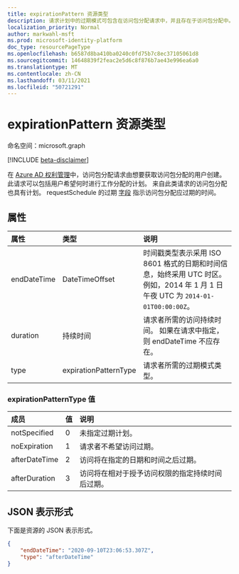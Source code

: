 ```yaml
---
title: expirationPattern 资源类型
description: 请求计划中的过期模式可包含在访问包分配请求中，并且存在于访问包分配中。
localization_priority: Normal
author: markwahl-msft
ms.prod: microsoft-identity-platform
doc_type: resourcePageType
ms.openlocfilehash: b6587d8ba410ba0240c0fd75b7c8ec37105061d8
ms.sourcegitcommit: 14648839f2feac2e5d6c8f876b7ae43e996ea6a0
ms.translationtype: MT
ms.contentlocale: zh-CN
ms.lasthandoff: 03/11/2021
ms.locfileid: "50721291"
---
```

# <a name="expirationpattern-resource-type"></a>expirationPattern 资源类型

命名空间：microsoft.graph

[!INCLUDE [beta-disclaimer](../../includes/beta-disclaimer.md)]

在 [Azure AD 权利管理](entitlementmanagement-root.md)中，访问包分配请求由想要获取访问包分配的用户创建。 此请求可以包括用户希望何时进行工作分配的计划。  来自此类请求的访问包分配也具有计划。  requestSchedule 的过期 [字段](requestschedule.md) 指示访问包分配应过期的时间。

## <a name="properties"></a>属性

| 属性     | 类型        | 说明 |
|:-------------|:------------|:------------|
|endDateTime|DateTimeOffset|时间戳类型表示采用 ISO 8601 格式的日期和时间信息，始终采用 UTC 时区。 例如，2014 年 1 月 1 日午夜 UTC 为 `2014-01-01T00:00:00Z`。|
|duration|持续时间|请求者所需的访问持续时间。 如果在请求中指定，则 endDateTime 不应存在。|
|type|expirationPatternType|请求者所需的过期模式类型。|

### <a name="expirationpatterntype-values"></a>expirationPatternType 值

| 成员 | 值| 说明 |
|:---------------|:--------|:----------|
|notSpecified|0|未指定过期计划。|
|noExpiration|1|请求者不希望访问过期。|
|afterDateTime|2 |访问将在指定的日期和时间之后过期。|
|afterDuration|3 |访问将在相对于授予访问权限的指定持续时间后过期。|

## <a name="json-representation"></a>JSON 表示形式

下面是资源的 JSON 表示形式。

<!-- {
  "blockType": "resource",
  "optionalProperties": [

  ],
  "@odata.type": "microsoft.graph.expirationPattern"
}-->

```json
{
    "endDateTime": "2020-09-10T23:06:53.307Z",
    "type": "afterDateTime"
}
```

<!-- uuid: 16cd6b66-4b1a-43a1-adaf-3a886856ed98
2019-02-04 14:57:30 UTC -->
<!-- {
  "type": "#page.annotation",
  "description": "expirationPattern resource",
  "keywords": "",
  "section": "documentation",
  "tocPath": ""
}-->


